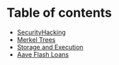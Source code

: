 # Table of contents

* [SecurityHacking](README.md)
* [Merkel Trees](merkel-trees.md)
* [Storage and Execution](storage-and-execution.md)
* [Aave Flash Loans](aave-flash-loans.md)
